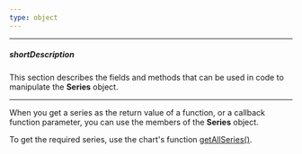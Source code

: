 ```yaml
---
type: object
---
```

---
##### shortDescription
This section describes the fields and methods that can be used in code to manipulate the **Series** object.

---
When you get a series as the return value of a function, or a callback function parameter, you can use the members of the **Series** object.

To get the required series, use the chart's function [getAllSeries()](/api-reference/20%20Data%20Visualization%20Widgets/15%20dxPieChart/3%20Methods/getAllSeries().md '/Documentation/ApiReference/Data_Visualization_Widgets/dxPieChart/Methods/#getAllSeries').